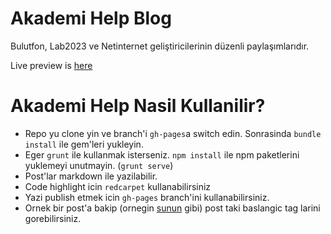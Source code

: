 # Akademi Help Blog

Bulutfon, Lab2023 ve Netinternet geliştiricilerinin düzenli paylaşımlarıdır.

Live preview is [here](http://akademi.help/)

# Akademi Help Nasil Kullanilir?

* Repo yu clone yin ve branch'i `gh-pages`a switch edin. Sonrasinda `bundle install` ile gem'leri yukleyin.
* Eger `grunt` ile kullanmak isterseniz. `npm install` ile npm paketlerini yuklemeyi unutmayin. (`grunt serve`)
* Post'lar markdown ile yazilabilir.
* Code highlight icin `redcarpet` kullanabilirsiniz
* Yazi publish etmek icin `gh-pages` branch'ini kullanabilirsiniz.
* Ornek bir post'a bakip (ornegin [sunun](https://github.com/akademihelp/site/blob/develop/_posts/2015-12-25-akademide-ilk-gun.md) gibi) post taki baslangic tag larini gorebilirsiniz.
